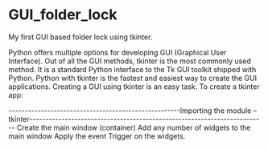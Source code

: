 # GUI_folder_lock
My first GUI based folder lock using tkinter. 

Python offers multiple options for developing GUI (Graphical User Interface). Out of all the GUI methods, tkinter is the most commonly used method. It is a standard Python interface to the Tk GUI toolkit shipped with Python. Python with tkinter is the fastest and easiest way to create the GUI applications. Creating a GUI using tkinter is an easy task.
To create a tkinter app:

-----------------------------------------------------Importing the module – tkinter-------------------------------------------------------------------------
Create the main window (container)
Add any number of widgets to the main window
Apply the event Trigger on the widgets.
